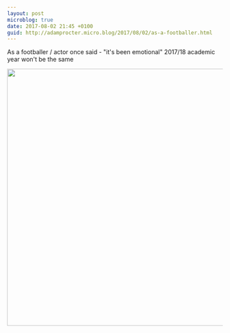 ```yaml
---
layout: post
microblog: true
date: 2017-08-02 21:45 +0100
guid: http://adamprocter.micro.blog/2017/08/02/as-a-footballer.html
---
```

As a footballer / actor once said - "it's been emotional" 2017/18 academic year won't be the same

<img src="http://discursive.adamprocter.co.uk/uploads/2017/0687177087.jpg" width="600" height="600" />
